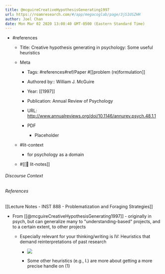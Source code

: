 ```yaml
---
title: @mcguireCreativeHypothesisGenerating1997
url: https://roamresearch.com/#/app/megacoglab/page/3jS1USZHH
author: Joel Chan
date: Mon Mar 02 2020 13:08:40 GMT-0500 (Eastern Standard Time)
---
```


- #references

    - Title: Creative hypothesis generating in psychology: Some useful heuristics

    - Meta

        - Tags: #references#ref/Paper #[[problem (re)formulation]]

        - Authored by::  William J. McGuire

        - Year: [[1997]]

        - Publication: Annual Review of Psychology

        - URL: http://www.annualreviews.org/doi/10.1146/annurev.psych.48.1.1

        - PDF

            - Placeholder

    - #lit-context

        - for psychology as a domain

    - #[[📝 lit-notes]]

###### Discourse Context



###### References

[[Lecture Notes - INST 888 - Problematization and Foraging Strategies]]

- From [[@mcguireCreativeHypothesisGenerating1997]] - originally in psych, but can generalize many to "understanding-based" projects, and to a certain extent, to other projects

    - Especially relevant for your thinking/writing is IV: Heuristics that demand reinterpretations of past research

        - ![](https://firebasestorage.googleapis.com/v0/b/firescript-577a2.appspot.com/o/imgs%2Fapp%2Fmegacoglab%2FV5No5e3C0z?alt=media&token=7ccac50d-c481-4515-aeb0-bf258fa69a65)

        - Some other heuristics (e.g., I.) are more about getting a more precise handle on (1)
